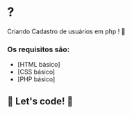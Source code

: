 # ? 

Criando Cadastro de usuários em php ! 🤩

### Os requisitos são:

* [HTML básico]
* [CSS básico]
* [PHP básico]

## 🚀 Let's code! 🚀

